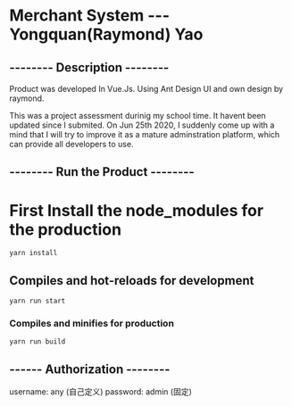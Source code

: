 # Merchant System --- Yongquan(Raymond) Yao


## -------- Description  -------- ##
Product was developed In Vue.Js. Using Ant Design UI and own design by raymond.

This was a project assessment durinig my school time. It havent been updated since I submited.
On Jun 25th 2020, I suddenly come up with a mind that I will try to improve it as a mature adminstration platform, which can provide all developers to use.

## -------- Run the Product -------- ##

# First Install the node_modules for the production
```
yarn install
```
## Compiles and hot-reloads for development
```
yarn run start
```

### Compiles and minifies for production
```
yarn run build
```

## ------ Authorization --------  ##
username: any (自己定义)
password: admin (固定)


